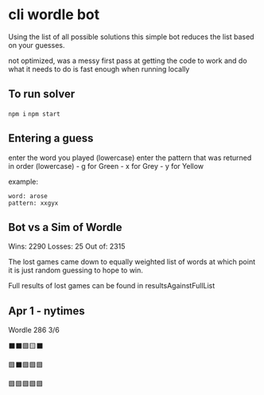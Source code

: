 # cli wordle bot

Using the list of all possible solutions this simple bot reduces the list based on your guesses.

not optimized, was a messy first pass at getting the code to work and do what it needs to do
is fast enough when running locally

## To run solver

`npm i`
`npm start`

## Entering a guess

enter the word you played (lowercase)
enter the pattern that was returned in order (lowercase)
    - g for Green
    - x for Grey
    - y for Yellow

example: 
```
word: arose
pattern: xxgyx
```

## Bot vs a Sim of Wordle

Wins: 2290 Losses: 25 Out of: 2315

The lost games came down to equally weighted list of words at which point it is just random guessing to hope to win.

Full results of lost games can be found in resultsAgainstFullList

## Apr 1 - nytimes

Wordle 286 3/6

⬛⬛🟩🟨⬛

🟩⬛🟩🟩🟩

🟩🟩🟩🟩🟩
